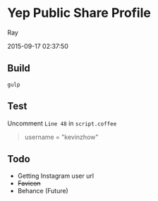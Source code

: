 
# Yep Public Share Profile

Ray

2015-09-17 02:37:50


## Build
```
gulp
```

## Test

Uncomment `Line 48` in `script.coffee`
>  username = "kevinzhow"


## Todo

- Getting Instagram user url
- <del>Favicon</del>
- Behance (Future)